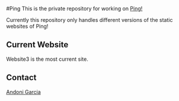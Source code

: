 #Ping
This is the private repository for working on [Ping!](http://andonigarcia.github.io/Ping/static_websites/Website3)

Currently this repository only handles different versions of the static websites of Ping!

## Current Website
Website3 is the most current site.

## Contact
[Andoni Garcia](mailto:andoni@uchicago.edu)
